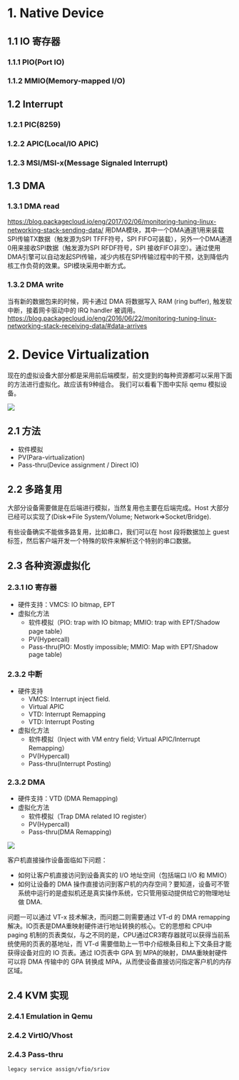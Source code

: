 # 1. Native Device
## 1.1 IO 寄存器
### 1.1.1 PIO(Port IO)

### 1.1.2 MMIO(Memory-mapped I/O)


## 1.2 Interrupt
### 1.2.1 PIC(8259)

### 1.2.2 APIC(Local/IO APIC)

### 1.2.3 MSI/MSI-x(Message Signaled Interrupt)


## 1.3 DMA
### 1.3.1 DMA read

https://blog.packagecloud.io/eng/2017/02/06/monitoring-tuning-linux-networking-stack-sending-data/
用DMA模块，其中一个DMA通道1用来装载SPI传输TX数据（触发源为SPI TFFF符号，SPI FIFO可装载），另外一个DMA通道0用来接收SPI数据（触发源为SPI RFDF符号，SPI 接收FIFO非空）。通过使用DMA引擎可以自动发起SPI传输，减少内核在SPI传输过程中的干预，达到降低内核工作负荷的效果。SPI模块采用中断方式。

### 1.3.2 DMA write

当有新的数据包来的时候，网卡通过 DMA 将数据写入 RAM (ring buffer), 触发软中断，接着网卡驱动中的 IRQ handler 被调用。
https://blog.packagecloud.io/eng/2016/06/22/monitoring-tuning-linux-networking-stack-receiving-data/#data-arrives

# 2. Device Virtualization
现在的虚拟设备大部分都是采用前后端模型，前文提到的每种资源都可以采用下面的方法进行虚拟化。故应该有9种组合。
我们可以看看下图中实际 qemu 模拟设备。

![](/kvm_blog/img/i440fx.png)
 
## 2.1 方法
- 软件模拟
- PV(Para-virtualization)
- Pass-thru(Device assignment / Direct IO)

## 2.2 多路复用
大部分设备需要做是在后端进行模拟，当然复用也主要在后端完成。Host 大部分已经可以实现了(Disk=>File System/Volume; Network=>Socket/Bridge).

有些设备确实不能做多路复用，比如串口，我们可以在 host 段将数据加上 guest 标签，然后客户端开发一个特殊的软件来解析这个特别的串口数据。

## 2.3 各种资源虚拟化
### 2.3.1 IO 寄存器
- 硬件支持：VMCS: IO bitmap, EPT
- 虚拟化方法
	- 软件模拟（PIO: trap with IO bitmap; MMIO: trap with EPT/Shadow page table）
	- PV(Hypercall)
	- Pass-thru(PIO: Mostly impossible; MMIO: Map with EPT/Shadow page table)

 
### 2.3.2 中断
- 硬件支持
	- VMCS: Interrupt inject field.
	- Virtual APIC
	- VTD: Interrupt Remapping
	- VTD: Interrupt Posting
- 虚拟化方法
	- 软件模拟（Inject with VM entry field; Virtual APIC/Interrupt Remapping）
	- PV(Hypercall)
	- Pass-thru(Interrupt Posting)

### 2.3.2 DMA
- 硬件支持：VTD (DMA Remapping)
- 虚拟化方法
	- 软件模拟（Trap DMA related IO register）
	- PV(Hypercall)
	- Pass-thru(DMA Remapping)

![](/kvm_blog/img/iommu.png)

客户机直接操作设备面临如下问题：
- 如何让客户机直接访问到设备真实的 I/O 地址空间（包括端口 I/O 和 MMIO）
- 如何让设备的 DMA 操作直接访问到客户机的内存空间？要知道，设备可不管系统中运行的是虚拟机还是真实操作系统，它只管用驱动提供给它的物理地址做 DMA.

问题一可以通过 VT-x 技术解决，而问题二则需要通过 VT-d 的 DMA remapping 解决。IO页表是DMA重映射硬件进行地址转换的核心。它的思想和 CPU中 paging 机制的页表类似，与之不同的是，CPU通过CR3寄存器就可以获得当前系统使用的页表的基地址，而 VT-d 需要借助上一节中介绍根条目和上下文条目才能获得设备对应的 IO 页表。通过 IO页表中 GPA 到 MPA的映射，DMA重映射硬件可以将 DMA 传输中的 GPA 转换成 MPA，从而使设备直接访问指定客户机的内存区域。

## 2.4 KVM 实现
### 2.4.1 Emulation in Qemu


### 2.4.2 VirtIO/Vhost


### 2.4.3 Pass-thru
    legacy service assign/vfio/sriov